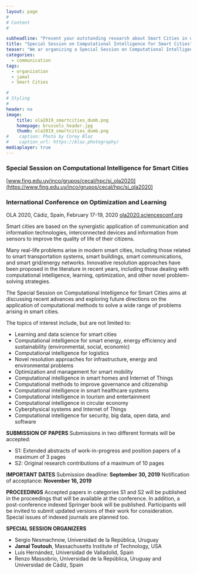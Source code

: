 ```yaml
---
layout: page
#
# Content
#

subheadline: "Present your outstanding research about Smart Cities in our Special Session in Cadiz"
title: "Special Session on Computational Intelligence for Smart Cities"
teaser: "We ar organizing a Special Session on Computational Intelligence for Smart Cities that will be carried out during International Conference on Optimization and Learning (Cadiz, Spain, February 17-19, 2020)"
categories:
  - communication
tags:
  - organization
  - jamal
  - Smart Cities

#
# Styling
#
header: no
image: 
    title: ola2019_smartcities_dumb.png
    homepage: brussels_header.jpg
    thumb: ola2019_smartcities_dumb.png
#    caption: Photo by Corey Blaz
#    caption_url: https://blaz.photography/
mediaplayer: true
---
```


### Special Session on Computational Intelligence for Smart Cities
[www.fing.edu.uy/inco/grupos/cecal/hpc/si_ola2020](https://www.fing.edu.uy/inco/grupos/cecal/hpc/si_ola2020)  

### International Conference on Optimization and Learning
OLA 2020, Cádiz, Spain, February 17-19, 2020
[ola2020.sciencesconf.org](ola2020.sciencesconf.org)

Smart cities are based on the synergistic application of communication and information technologies, interconnected devices and information from sensors to improve the quality of life of their citizens.

Many real-life problems arise in modern smart cities, including those related to smart transportation systems, smart buildings, smart communications, and smart grid/energy networks. Innovative resolution approaches have been proposed in the literature in recent years, including those dealing with computational intelligence, learning, optimization, and other novel problem-solving strategies.

The Special Session on Computational Intelligence for Smart Cities aims at discussing recent advances and exploring future directions on the application of computational methods to solve a wide range of problems arising in smart cities.


The topics of interest include, but are not limited to:
-   Learning and data science for smart cities
-   Computational intelligence for smart energy, energy efficiency and sustainability (environmental, social, economic)
-   Computational intelligence for logistics
-   Novel resolution approaches for infrastructure, energy and environmental problems
-   Optimization and management for smart mobility
-   Computational intelligence in smart homes and Internet of Things
-   Computational methods to improve governance and citizenship
-   Computational intelligence in smart healthcare systems
-   Computational intelligence in tourism and entertainment
-   Computational intelligence in circular economy
-   Cyberphysical systems and Internet of Things
-   Computational intelligence for security, big data, open data, and software

**SUBMISSION OF PAPERS**
Submissions in two different formats will be accepted:
-   S1: Extended abstracts of work-in-progress and position papers of a maximum of 3 pages
-   S2: Original research contributions of a maximum of 10 pages

**IMPORTANT DATES**
Submission deadline:  **September 30, 2019**
Notification of acceptance:  **November 16, 2019**

  

**PROCEEDINGS**
Accepted papers in categories S1 and S2 will be published in the proceedings that will be available at the conference. In addition, a post-conference indexed Springer book will be published. Participants will be invited to submit updated versions of their work for consideration. Special issues of indexed journals are planned too.

**SPECIAL SESSION ORGANIZERS**
 - Sergio Nesmachnow, Universidad de la República, Uruguay
 - **Jamal Toutouh**, Massachusetts Institute of Technology, USA 
 - Luis Hernández, Universidad de Valladolid, Spain 
 - Renzo Massobrio, Universidad de la República, Uruguay and Universidad de Cádiz, Spain
